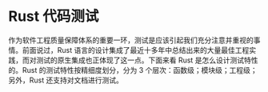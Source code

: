 # Rust 代码测试

作为软件工程质量保障体系的重要一环，测试是应该引起我们充分注意并重视的事情。前面说过，Rust 语言的设计集成了最近十多年中总结出来的大量最佳工程实践，而对测试的原生集成也正体现了这一点。下面来看 Rust 是怎么设计测试特性的。Rust 的测试特性按精细度划分，分为 3 个层次：函数级；模块级；工程级；另外，Rust 还支持对文档进行测试。
